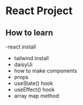 # React Project

## How to learn

-react install

- tailwind install
- daisyUi
- how to make components
- props
- useState() hook
- useEffect() hook
- array map method

<!-- next react router -->
